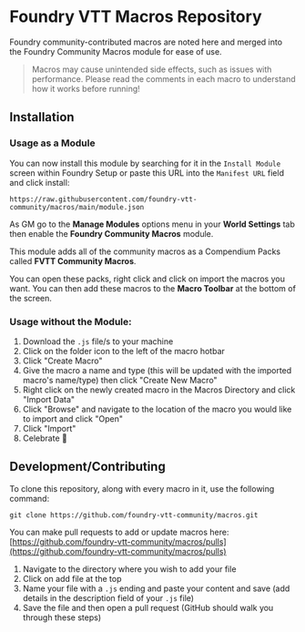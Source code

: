 # Foundry VTT Macros Repository

Foundry community-contributed macros are noted here and merged into the Foundry Community Macros module for ease of use.

> Macros may cause unintended side effects, such as issues with performance. Please read the comments in each macro to understand how it works before running!

## Installation

### Usage as a Module

You can now install this module by searching for it in the `Install Module` screen within Foundry Setup or paste this URL into the `Manifest URL` field and click install:

`https://raw.githubusercontent.com/foundry-vtt-community/macros/main/module.json`

As GM go to the **Manage Modules** options menu in your **World Settings** tab then enable the **Foundry Community Macros** module.

This module adds all of the community macros as a Compendium Packs called **FVTT Community Macros**.

You can open these packs, right click and click on import the macros you want. You can then add these macros to the **Macro Toolbar** at the bottom of the screen.

### Usage without the Module:
1. Download the `.js` file/s to your machine
2. Click on the folder icon to the left of the macro hotbar
3. Click "Create Macro"
4. Give the macro a name and type (this will be updated with the imported macro's name/type) then click "Create New Macro"
6. Right click on the newly created macro in the Macros Directory and click "Import Data"
7. Click "Browse" and navigate to the location of the macro you would like to import and click "Open"
8. Click "Import"
10. Celebrate 🎉

## Development/Contributing

To clone this repository, along with every macro in it, use the following command:

```
git clone https://github.com/foundry-vtt-community/macros.git
```

You can make pull requests to add or update macros here: [https://github.com/foundry-vtt-community/macros/pulls](https://github.com/foundry-vtt-community/macros/pulls)

1. Navigate to the directory where you wish to add your file
2. Click on add file at the top
3. Name your file with a `.js` ending and paste your content and save (add details in the description field of your `.js` file)
4. Save the file and then open a pull request (GitHub should walk you through these steps)
